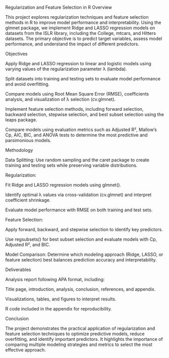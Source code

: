 Regularization and Feature Selection in R
Overview

This project explores regularization techniques and feature selection methods in R to improve model performance and interpretability. Using the glmnet package, we implement Ridge and LASSO regression models on datasets from the ISLR library, including the College, mtcars, and Hitters datasets. The primary objective is to predict target variables, assess model performance, and understand the impact of different predictors.

Objectives

Apply Ridge and LASSO regression to linear and logistic models using varying values of the regularization parameter λ (lambda).

Split datasets into training and testing sets to evaluate model performance and avoid overfitting.

Compare models using Root Mean Square Error (RMSE), coefficients analysis, and visualization of λ selection (cv.glmnet).

Implement feature selection methods, including forward selection, backward selection, stepwise selection, and best subset selection using the leaps package.

Compare models using evaluation metrics such as Adjusted R², Mallow’s Cp, AIC, BIC, and ANOVA tests to determine the most predictive and parsimonious models.

Methodology

Data Splitting: Use random sampling and the caret package to create training and testing sets while preserving variable distributions.

Regularization:

Fit Ridge and LASSO regression models using glmnet().

Identify optimal λ values via cross-validation (cv.glmnet) and interpret coefficient shrinkage.

Evaluate model performance with RMSE on both training and test sets.

Feature Selection:

Apply forward, backward, and stepwise selection to identify key predictors.

Use regsubsets() for best subset selection and evaluate models with Cp, Adjusted R², and BIC.

Model Comparison: Determine which modeling approach (Ridge, LASSO, or feature selection) best balances prediction accuracy and interpretability.

Deliverables

Analysis report following APA format, including:

Title page, introduction, analysis, conclusion, references, and appendix.

Visualizations, tables, and figures to interpret results.

R code included in the appendix for reproducibility.

Conclusion

The project demonstrates the practical application of regularization and feature selection techniques to optimize predictive models, reduce overfitting, and identify important predictors. It highlights the importance of comparing multiple modeling strategies and metrics to select the most effective approach.
